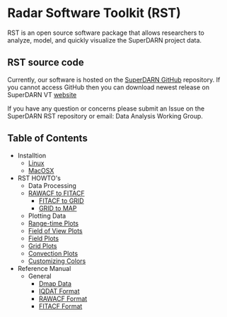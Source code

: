 # Radar Software Toolkit (RST)

RST is an open source software package that allows researchers to analyze, model, and quickly visualize the SuperDARN project data.

## RST source code 

Currently, our software is hosted on the [SuperDARN GitHub](https://github.com/SuperDARN/rst) repository. 
If you cannot access GitHub then you can download newest release on SuperDARN VT  [website](http://vt.superdarn.org/tiki-index.php?page=software)

If you have any question or concerns please submit an Issue on the SuperDARN RST repository or email: Data Analysis Working Group. 

## Table of Contents 
  - Installtion
	* [Linux](user_guide/linux_install.md)
	* [MacOSX](user_guide/mac_install.md)
  -  RST HOWTO's 
	  - Data Processing
      * [RAWACF to FITACF](user_guide/make_fit.md)
	    * [FITACF to GRID](user_guide/make_grid.md)
	    * [GRID to MAP](user_guide/map_grid.md)
	  - Plotting Data
      * [Range-time Plots](user_guide/time_plot.md)
      * [Field of View Plots](user_guide/fov_plot.md)
      * [Field Plots](user_guide/field_plot.md)
      * [Grid Plots](user_guide/grid_plot.md)
      * [Convection Plots](user_guide/map_plot.md)
      * [Customizing Colors](user_guide/colors.md)
  - Reference Manual
      * General
        * [Dmap Data](references/general/dmap_data.md)
        * [IQDAT Format](references/general/iqdat.md)
        * [RAWACF Format](references/general/rawacf.md)
        * [FITACF Format](references/general/fitacf.md)

